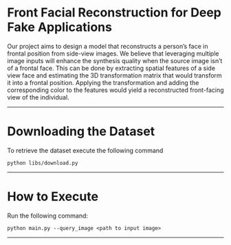 # Front Facial Reconstruction for Deep Fake Applications

Our project aims to design a model that reconstructs a person’s face in frontal position from side-view images. 
We believe that leveraging multiple image inputs will enhance the synthesis quality when the source image isn’t of a frontal face. 
This can be done by extracting spatial features of a side view face and estimating the 3D transformation matrix that would transform it into a frontal position. 
Applying the transformation and adding the corresponding color to the features would yield a reconstructed front-facing view of the individual.

---
# Downloading the Dataset
To retrieve the dataset execute the following command

```
python libs/download.py
```

---
# How to Execute

Run the following command:
```
python main.py --query_image <path to input image>
```


---
